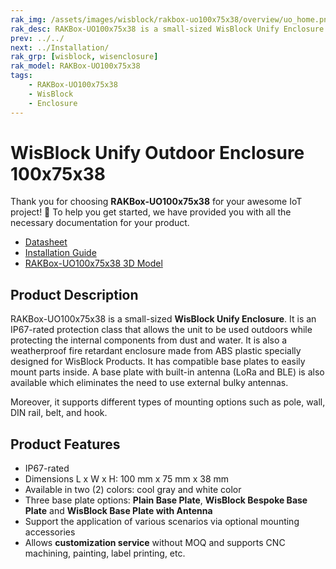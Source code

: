 ```yaml
---
rak_img: /assets/images/wisblock/rakbox-uo100x75x38/overview/uo_home.png
rak_desc: RAKBox-UO100x75x38 is a small-sized WisBlock Unify Enclosure. It is an IP67-rated protection class that allows the unit to be used outdoors while protecting the internal components from dust and water.
prev: ../../
next: ../Installation/
rak_grp: [wisblock, wisenclosure]
rak_model: RAKBox-UO100x75x38
tags:
    - RAKBox-UO100x75x38
    - WisBlock
    - Enclosure
---
```


# WisBlock Unify Outdoor Enclosure 100x75x38

Thank you for choosing **RAKBox-UO100x75x38** for your awesome IoT project! 🎉 To help you get started, we have provided you with all the necessary documentation for your product.

- [Datasheet](../Datasheet/)
- [Installation Guide](../Installation/)
- [RAKBox-UO100x75x38 3D Model](https://downloads.rakwireless.com/3D_File/WisBlock/Unify%20Enclosure/RAKBox-UO100x75x38/)

## Product Description
RAKBox-UO100x75x38 is a small-sized **WisBlock Unify Enclosure**. It is an IP67-rated protection class that allows the unit to be used outdoors while protecting the internal components from dust and water. It is also a weatherproof fire retardant enclosure made from ABS plastic specially designed for WisBlock Products. It has compatible base plates to easily mount parts inside. A base plate with built-in antenna (LoRa and BLE) is also available which eliminates the need to use external bulky antennas.

Moreover, it supports different types of mounting options such as pole, wall, DIN rail, belt, and hook.

## Product Features
- IP67-rated
- Dimensions L x W x H: 100&nbsp;mm x 75&nbsp;mm x 38&nbsp;mm
- Available in two (2) colors: cool gray and white color
- Three base plate options: **Plain Base Plate**, **WisBlock Bespoke Base Plate** and **WisBlock Base Plate with Antenna**
- Support the application of various scenarios via optional mounting accessories
- Allows **customization service** without MOQ and supports CNC machining, painting, label printing, etc.